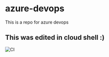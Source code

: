 # azure-devops
This is a repo for azure devops

## This was edited in cloud shell :)

![CI](https://github.com/hemkumar1/azure-devops/workflows/CI/badge.svg)
